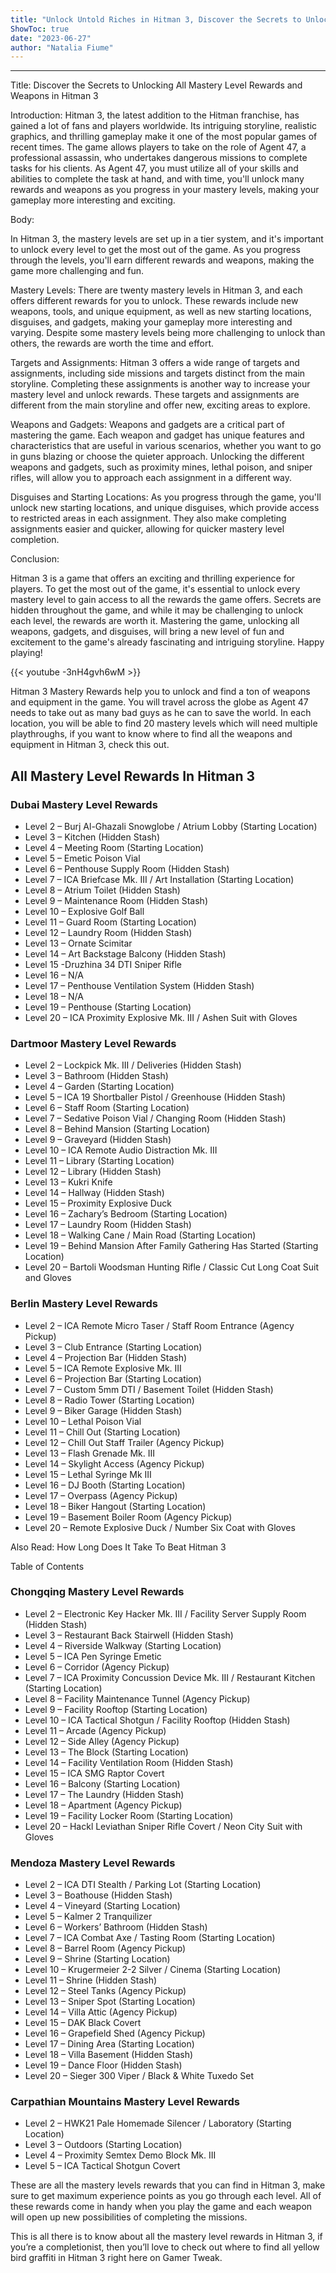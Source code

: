 ```yaml
---
title: "Unlock Untold Riches in Hitman 3, Discover the Secrets to Unlocking All Mastery Level Rewards and Weapons!"
ShowToc: true 
date: "2023-06-27"
author: "Natalia Fiume"
---
```

*****
Title: Discover the Secrets to Unlocking All Mastery Level Rewards and Weapons in Hitman 3

Introduction:
Hitman 3, the latest addition to the Hitman franchise, has gained a lot of fans and players worldwide. Its intriguing storyline, realistic graphics, and thrilling gameplay make it one of the most popular games of recent times. The game allows players to take on the role of Agent 47, a professional assassin, who undertakes dangerous missions to complete tasks for his clients. As Agent 47, you must utilize all of your skills and abilities to complete the task at hand, and with time, you'll unlock many rewards and weapons as you progress in your mastery levels, making your gameplay more interesting and exciting.

Body:

In Hitman 3, the mastery levels are set up in a tier system, and it's important to unlock every level to get the most out of the game. As you progress through the levels, you'll earn different rewards and weapons, making the game more challenging and fun.

Mastery Levels: There are twenty mastery levels in Hitman 3, and each offers different rewards for you to unlock. These rewards include new weapons, tools, and unique equipment, as well as new starting locations, disguises, and gadgets, making your gameplay more interesting and varying. Despite some mastery levels being more challenging to unlock than others, the rewards are worth the time and effort.

Targets and Assignments: Hitman 3 offers a wide range of targets and assignments, including side missions and targets distinct from the main storyline. Completing these assignments is another way to increase your mastery level and unlock rewards. These targets and assignments are different from the main storyline and offer new, exciting areas to explore.

Weapons and Gadgets: Weapons and gadgets are a critical part of mastering the game. Each weapon and gadget has unique features and characteristics that are useful in various scenarios, whether you want to go in guns blazing or choose the quieter approach. Unlocking the different weapons and gadgets, such as proximity mines, lethal poison, and sniper rifles, will allow you to approach each assignment in a different way.

Disguises and Starting Locations: As you progress through the game, you'll unlock new starting locations, and unique disguises, which provide access to restricted areas in each assignment. They also make completing assignments easier and quicker, allowing for quicker mastery level completion.

Conclusion:

Hitman 3 is a game that offers an exciting and thrilling experience for players. To get the most out of the game, it's essential to unlock every mastery level to gain access to all the rewards the game offers. Secrets are hidden throughout the game, and while it may be challenging to unlock each level, the rewards are worth it. Mastering the game, unlocking all weapons, gadgets, and disguises, will bring a new level of fun and excitement to the game's already fascinating and intriguing storyline. Happy playing!

{{< youtube -3nH4gvh6wM >}} 



Hitman 3 Mastery Rewards help you to unlock and find a ton of weapons and equipment in the game. You will travel across the globe as Agent 47 needs to take out as many bad guys as he can to save the world. In each location, you will be able to find 20 mastery levels which will need multiple playthroughs, if you want to know where to find all the weapons and equipment in Hitman 3, check this out.
 
## All Mastery Level Rewards In Hitman 3
 

 
### Dubai Mastery Level Rewards
 
- Level 2 – Burj Al-Ghazali Snowglobe / Atrium Lobby (Starting Location)
 - Level 3 – Kitchen (Hidden Stash)
 - Level 4 – Meeting Room (Starting Location)
 - Level 5 – Emetic Poison Vial
 - Level 6 – Penthouse Supply Room (Hidden Stash)
 - Level 7 – ICA Briefcase Mk. III / Art Installation (Starting Location)
 - Level 8 – Atrium Toilet (Hidden Stash)
 - Level 9 – Maintenance Room (Hidden Stash)
 - Level 10 – Explosive Golf Ball
 - Level 11 – Guard Room (Starting Location)
 - Level 12 – Laundry Room (Hidden Stash)
 - Level 13 – Ornate Scimitar
 - Level 14 – Art Backstage Balcony (Hidden Stash)
 - Level 15 -Druzhina 34 DTI Sniper Rifle
 - Level 16 – N/A
 - Level 17 – Penthouse Ventilation System (Hidden Stash)
 - Level 18 – N/A
 - Level 19 – Penthouse (Starting Location)
 - Level 20 – ICA Proximity Explosive Mk. III / Ashen Suit with Gloves

 
### Dartmoor Mastery Level Rewards
 
- Level 2 – Lockpick Mk. III / Deliveries (Hidden Stash)
 - Level 3 – Bathroom (Hidden Stash)
 - Level 4 – Garden (Starting Location)
 - Level 5 – ICA 19 Shortballer Pistol / Greenhouse (Hidden Stash)
 - Level 6 – Staff Room (Starting Location)
 - Level 7 – Sedative Poison Vial / Changing Room (Hidden Stash)
 - Level 8 – Behind Mansion (Starting Location)
 - Level 9 – Graveyard (Hidden Stash)
 - Level 10 – ICA Remote Audio Distraction Mk. III
 - Level 11 – Library (Starting Location)
 - Level 12 – Library (Hidden Stash)
 - Level 13 – Kukri Knife
 - Level 14 – Hallway (Hidden Stash)
 - Level 15 – Proximity Explosive Duck
 - Level 16 – Zachary’s Bedroom (Starting Location)
 - Level 17 – Laundry Room (Hidden Stash)
 - Level 18 – Walking Cane / Main Road (Starting Location)
 - Level 19 – Behind Mansion After Family Gathering Has Started (Starting Location)
 - Level 20 – Bartoli Woodsman Hunting Rifle / Classic Cut Long Coat Suit and Gloves

 
### Berlin Mastery Level Rewards
 
- Level 2 – ICA Remote Micro Taser / Staff Room Entrance (Agency Pickup)
 - Level 3 – Club Entrance (Starting Location)
 - Level 4 – Projection Bar (Hidden Stash)
 - Level 5 – ICA Remote Explosive Mk. III
 - Level 6 – Projection Bar (Starting Location)
 - Level 7 – Custom 5mm DTI / Basement Toilet (Hidden Stash)
 - Level 8 – Radio Tower (Starting Location)
 - Level 9 – Biker Garage (Hidden Stash)
 - Level 10 – Lethal Poison Vial
 - Level 11 – Chill Out (Starting Location)
 - Level 12 – Chill Out Staff Trailer (Agency Pickup)
 - Level 13 – Flash Grenade Mk. III
 - Level 14 – Skylight Access (Agency Pickup)
 - Level 15 – Lethal Syringe Mk III
 - Level 16 – DJ Booth (Starting Location)
 - Level 17 – Overpass (Agency Pickup)
 - Level 18 – Biker Hangout (Starting Location)
 - Level 19 – Basement Boiler Room (Agency Pickup)
 - Level 20 – Remote Explosive Duck / Number Six Coat with Gloves

 
Also Read: How Long Does It Take To Beat Hitman 3
 
Table of Contents
 
### Chongqing Mastery Level Rewards
 
- Level 2 – Electronic Key Hacker Mk. III / Facility Server Supply Room (Hidden Stash)
 - Level 3 – Restaurant Back Stairwell (Hidden Stash)
 - Level 4 – Riverside Walkway (Starting Location)
 - Level 5 – ICA Pen Syringe Emetic
 - Level 6 – Corridor (Agency Pickup)
 - Level 7 – ICA Proximity Concussion Device Mk. III / Restaurant Kitchen (Starting Location)
 - Level 8 – Facility Maintenance Tunnel (Agency Pickup)
 - Level 9 – Facility Rooftop (Starting Location)
 - Level 10 – ICA Tactical Shotgun / Facility Rooftop (Hidden Stash)
 - Level 11 – Arcade (Agency Pickup)
 - Level 12 – Side Alley (Agency Pickup)
 - Level 13 – The Block (Starting Location)
 - Level 14 – Facility Ventilation Room (Hidden Stash)
 - Level 15 – ICA SMG Raptor Covert
 - Level 16 – Balcony (Starting Location)
 - Level 17 – The Laundry (Hidden Stash)
 - Level 18 – Apartment (Agency Pickup)
 - Level 19 – Facility Locker Room (Starting Location)
 - Level 20 – Hackl Leviathan Sniper Rifle Covert / Neon City Suit with Gloves

 
### Mendoza Mastery Level Rewards
 
- Level 2 – ICA DTI Stealth / Parking Lot (Starting Location)
 - Level 3 – Boathouse (Hidden Stash)
 - Level 4 – Vineyard (Starting Location)
 - Level 5 – Kalmer 2 Tranquilizer
 - Level 6 – Workers’ Bathroom (Hidden Stash)
 - Level 7 – ICA Combat Axe / Tasting Room (Starting Location)
 - Level 8 – Barrel Room (Agency Pickup)
 - Level 9 – Shrine (Starting Location)
 - Level 10 – Krugermeier 2-2 Silver / Cinema (Starting Location)
 - Level 11 – Shrine (Hidden Stash)
 - Level 12 – Steel Tanks (Agency Pickup)
 - Level 13 – Sniper Spot (Starting Location)
 - Level 14 – Villa Attic (Agency Pickup)
 - Level 15 – DAK Black Covert
 - Level 16 – Grapefield Shed (Agency Pickup)
 - Level 17 – Dining Area (Starting Location)
 - Level 18 – Villa Basement (Hidden Stash)
 - Level 19 – Dance Floor (Hidden Stash)
 - Level 20 – Sieger 300 Viper / Black & White Tuxedo Set

 
### Carpathian Mountains Mastery Level Rewards
 
- Level 2 – HWK21 Pale Homemade Silencer / Laboratory (Starting Location)
 - Level 3 – Outdoors (Starting Location)
 - Level 4 – Proximity Semtex Demo Block Mk. III
 - Level 5 – ICA Tactical Shotgun Covert

 
These are all the mastery levels rewards that you can find in Hitman 3, make sure to get maximum experience points as you go through each level. All of these rewards come in handy when you play the game and each weapon will open up new possibilities of completing the missions.
 
This is all there is to know about all the mastery level rewards in Hitman 3, if you’re a completionist, then you’ll love to check out where to find all yellow bird graffiti in Hitman 3 right here on Gamer Tweak.




